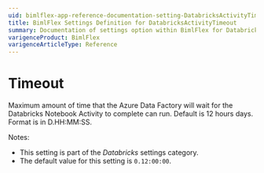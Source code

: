 ```yaml
---
uid: bimlflex-app-reference-documentation-setting-DatabricksActivityTimeout
title: BimlFlex Settings Definition for DatabricksActivityTimeout
summary: Documentation of settings option within BimlFlex for DatabricksActivityTimeout
varigenceProduct: BimlFlex
varigenceArticleType: Reference
---
```


# Timeout

Maximum amount of time that the Azure Data Factory will wait for the Databricks Notebook Activity to complete can run. Default is 12 hours days. Format is in D.HH:MM:SS.

Notes:

* This setting is part of the *Databricks* settings category.
* The default value for this setting is `0.12:00:00`.
